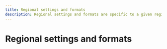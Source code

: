 ```yaml
---
title: Regional settings and formats
description: Regional settings and formats are specific to a given region, independently from the language.
---
```


# Regional settings and formats

